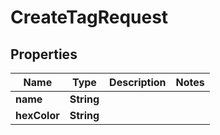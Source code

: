 

# CreateTagRequest


## Properties

| Name | Type | Description | Notes |
|------------ | ------------- | ------------- | -------------|
|**name** | **String** |  |  |
|**hexColor** | **String** |  |  |



